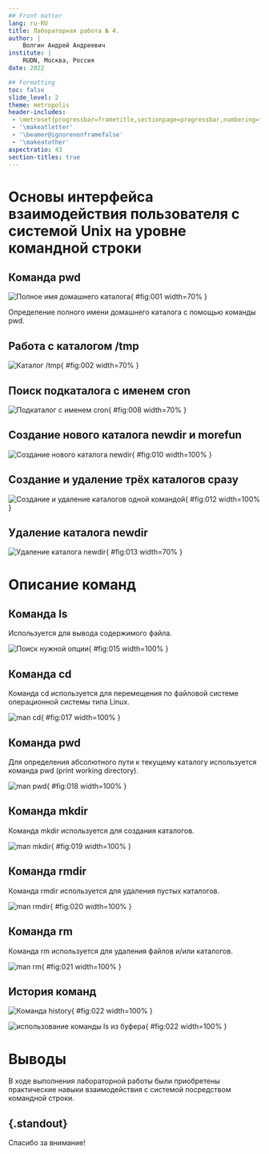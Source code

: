 ```yaml
---
## Front matter
lang: ru-RU
title: Лабораторная работа № 4.
author: |
	Волгин Андрей Андреевич
institute: |
	RUDN, Москва, Россия
date: 2022

## Formatting
toc: false
slide_level: 2
theme: metropolis
header-includes: 
 - \metroset{progressbar=frametitle,sectionpage=progressbar,numbering=fraction}
 - '\makeatletter'
 - '\beamer@ignorenonframefalse'
 - '\makeatother'
aspectratio: 43
section-titles: true
---
```


# Основы интерфейса взаимодействия пользователя с системой Unix на уровне командной строки

## Команда pwd

![Полное имя домашнего каталога](image/image1.png){ #fig:001 width=70% }

Определение полного имени домашнего каталога с помощью команды pwd.

## Работа с каталогом /tmp

![Каталог /tmp](image/image2.png){ #fig:002 width=70% }

## Поиск подкаталога с именем cron

![Подкаталог с именем cron](image/image3.png){ #fig:008 width=70% }

## Создание нового каталога newdir и morefun

![Создание нового каталога newdir](image/image4.png){ #fig:010 width=100% }

## Создание и удаление трёх каталогов сразу

![Создание и удаление каталогов одной командой](image/image5.png){ #fig:012 width=100% }

## Удаление каталога newdir

![Удаление каталога newdir](image/image6.png){ #fig:013 width=70% }

# Описание команд

## Команда ls

Используется для вывода содержимого файла.

![Поиск нужной опции](image/image7.png){ #fig:015 width=100% }

## Команда cd 

Команда cd используется для перемещения по файловой системе операционной системы типа Linux.

![man cd](image/image8.png){ #fig:017 width=100% }

## Команда pwd

Для определения абсолютного пути к текущему каталогу используется команда pwd (print working directory).

![man pwd](image/image9.png){ #fig:018 width=100% }

## Команда mkdir

Команда mkdir используется для создания каталогов.

![man mkdir](image/image10.png){ #fig:019 width=100% }

## Команда rmdir

Команда rmdir используется для удаления пустых каталогов. 

![man rmdir](image/image11.png){ #fig:020 width=100% }

## Команда rm

Команда rm используется для удаления файлов и/или каталогов.

![man rm](image/image12.png){ #fig:021 width=100% }

## История команд

![Команда history](image/image13.png){ #fig:022 width=100% }

![использование команды ls из буфера](image/image14.png){ #fig:022 width=100% }

# Выводы

В ходе выполнения лабораторной работы были приобретены практические навыки взаимодействия с системой посредством командной строки.


## {.standout}

Спасибо за внимание!

